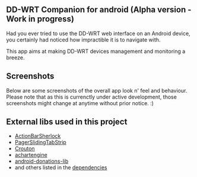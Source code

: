 DD-WRT Companion for android (Alpha version - Work in progress)
-------

Had you ever tried to use the DD-WRT web interface on an Android device, you certainly had noticed how impractible it is to navigate with.

This app aims at making DD-WRT devices management and monitoring a breeze.

Screenshots
--------

Below are some screenshots of the overall app look n' feel and behaviour. Please note that as this is currenctly under active development, those screenshots might change at anytime without prior notice. :)

External libs used in this project
--------

* [ActionBarSherlock](https://github.com/JakeWharton/ActionBarSherlock)
* [PagerSlidingTabStrip](https://github.com/astuetz/PagerSlidingTabStrip)
* [Crouton](https://github.com/keyboardsurfer/Crouton)
* [achartengine](https://code.google.com/p/achartengine/)
* [android-donations-lib](https://github.com/dschuermann/android-donations-lib)
* and others listed in the [dependencies](app/build.gradle)
